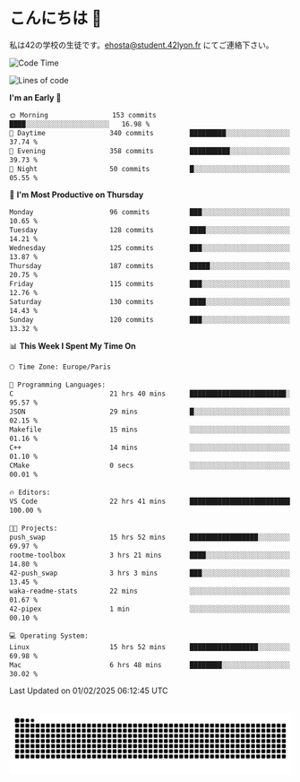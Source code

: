 <h1 align="left">こんにちは 👋</h1>
<p align="left">
	私は42の学校の生徒です。<a href="mailto:ehosta@student.42lyon.fr">ehosta@student.42lyon.fr</a> にてご連絡下さい。<br>
</p>

<!--START_SECTION:waka-->
![Code Time](http://img.shields.io/badge/Code%20Time-2%2C090%20hrs%202%20mins-blue)

![Lines of code](https://img.shields.io/badge/From%20Hello%20World%20I%27ve%20Written-146.5%20thousand%20lines%20of%20code-blue)

**I'm an Early 🐤** 

```text
🌞 Morning                153 commits         ████░░░░░░░░░░░░░░░░░░░░░   16.98 % 
🌆 Daytime                340 commits         █████████░░░░░░░░░░░░░░░░   37.74 % 
🌃 Evening                358 commits         ██████████░░░░░░░░░░░░░░░   39.73 % 
🌙 Night                  50 commits          █░░░░░░░░░░░░░░░░░░░░░░░░   05.55 % 
```
📅 **I'm Most Productive on Thursday** 

```text
Monday                   96 commits          ███░░░░░░░░░░░░░░░░░░░░░░   10.65 % 
Tuesday                  128 commits         ████░░░░░░░░░░░░░░░░░░░░░   14.21 % 
Wednesday                125 commits         ███░░░░░░░░░░░░░░░░░░░░░░   13.87 % 
Thursday                 187 commits         █████░░░░░░░░░░░░░░░░░░░░   20.75 % 
Friday                   115 commits         ███░░░░░░░░░░░░░░░░░░░░░░   12.76 % 
Saturday                 130 commits         ████░░░░░░░░░░░░░░░░░░░░░   14.43 % 
Sunday                   120 commits         ███░░░░░░░░░░░░░░░░░░░░░░   13.32 % 
```


📊 **This Week I Spent My Time On** 

```text
🕑︎ Time Zone: Europe/Paris

💬 Programming Languages: 
C                        21 hrs 40 mins      ████████████████████████░   95.57 % 
JSON                     29 mins             █░░░░░░░░░░░░░░░░░░░░░░░░   02.15 % 
Makefile                 15 mins             ░░░░░░░░░░░░░░░░░░░░░░░░░   01.16 % 
C++                      14 mins             ░░░░░░░░░░░░░░░░░░░░░░░░░   01.10 % 
CMake                    0 secs              ░░░░░░░░░░░░░░░░░░░░░░░░░   00.01 % 

🔥 Editors: 
VS Code                  22 hrs 41 mins      █████████████████████████   100.00 % 

🐱‍💻 Projects: 
push_swap                15 hrs 52 mins      █████████████████░░░░░░░░   69.97 % 
rootme-toolbox           3 hrs 21 mins       ████░░░░░░░░░░░░░░░░░░░░░   14.80 % 
42-push_swap             3 hrs 3 mins        ███░░░░░░░░░░░░░░░░░░░░░░   13.45 % 
waka-readme-stats        22 mins             ░░░░░░░░░░░░░░░░░░░░░░░░░   01.67 % 
42-pipex                 1 min               ░░░░░░░░░░░░░░░░░░░░░░░░░   00.10 % 

💻 Operating System: 
Linux                    15 hrs 52 mins      █████████████████░░░░░░░░   69.98 % 
Mac                      6 hrs 48 mins       ████████░░░░░░░░░░░░░░░░░   30.02 % 
```


 Last Updated on 01/02/2025 06:12:45 UTC
<!--END_SECTION:waka-->

<br clear="both">
<div align="left">
	<picture align="left">
		<source media="(prefers-color-scheme: light)" srcset="https://raw.githubusercontent.com/elouannh/elouannh/output/github-contribution-grid-snake.svg" width="800px">
		<source media="(prefers-color-scheme: dark)" srcset="https://raw.githubusercontent.com/elouannh/elouannh/output/github-contribution-grid-snake-dark.svg" width="800px">
		<img alt="github-snake" src="https://raw.githubusercontent.com/elouannh/elouannh/output/github-contribution-grid-snake.svg" width="800px">
	</picture>
</div>
